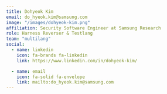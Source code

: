 ```yaml
---
title: Dohyeok Kim
email: do_hyeok.kim@samsung.com
image: "/images/dohyeok-kim.png"
affiliation: Security Software Engineer at Samsung Research
role: Harness Reverser & Testlang
team: "multilang"
social:
  - name: linkedin
    icon: fa-brands fa-linkedin
    link: https://www.linkedin.com/in/dohyeok-kim/

  - name: email
    icon: fa-solid fa-envelope
    link: mailto:do_hyeok.kim@samsung.com
---
```

